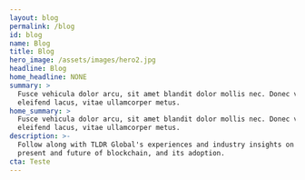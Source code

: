```yaml
---
layout: blog
permalink: /blog
id: blog
name: Blog
title: Blog
hero_image: /assets/images/hero2.jpg
headline: Blog
home_headline: NONE
summary: >
  Fusce vehicula dolor arcu, sit amet blandit dolor mollis nec. Donec viverra
  eleifend lacus, vitae ullamcorper metus.
home_summary: >
  Fusce vehicula dolor arcu, sit amet blandit dolor mollis nec. Donec viverra
  eleifend lacus, vitae ullamcorper metus.
description: >-
  Follow along with TLDR Global's experiences and industry insights on the
  present and future of blockchain, and its adoption.
cta: Teste
---
```

